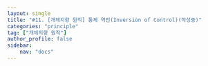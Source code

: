 ```yaml
---
layout: single
title: "#11. [개체지향 원칙] 통제 역전(Inversion of Control)(작성중)"
categories: "principle"
tag: ["개체지향 원칙"]
author_profile: false
sidebar: 
    nav: "docs"
---
```



